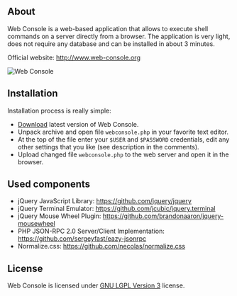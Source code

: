 About
-----

Web Console is a web-based application that allows to execute shell commands on a server directly from a browser.
The application is very light, does not require any database and can be installed in about 3 minutes.

Official website: http://www.web-console.org

![Web Console](https://raw.github.com/nickola/web-console/master/screenshots/main.png)

Installation
------------

Installation process is really simple:

  - [Download](https://github.com/nickola/web-console/releases/download/v0.9.5/webconsole-0.9.5.zip) latest version of Web Console.
  - Unpack archive and open file `webconsole.php` in your favorite text editor.
  - At the top of the file enter your `$USER` and `$PASSWORD` credentials, edit any other settings that you like (see description in the comments).
  - Upload changed file `webconsole.php` to the web server and open it in the browser.

Used components
---------------

  - jQuery JavaScript Library: https://github.com/jquery/jquery
  - jQuery Terminal Emulator: https://github.com/jcubic/jquery.terminal
  - jQuery Mouse Wheel Plugin: https://github.com/brandonaaron/jquery-mousewheel
  - PHP JSON-RPC 2.0 Server/Client Implementation: https://github.com/sergeyfast/eazy-jsonrpc
  - Normalize.css: https://github.com/necolas/normalize.css

License
-------

Web Console is licensed under [GNU LGPL Version 3](http://www.gnu.org/licenses/lgpl.html) license.
